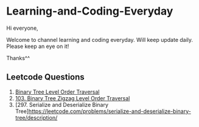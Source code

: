 # Learning-and-Coding-Everyday
Hi everyone,

Welcome to channel learning and coding everyday. Will keep update daily. Please keep an eye on it! 

Thanks^^

## Leetcode Questions
1. [Binary Tree Level Order Traversal](https://leetcode.com/problems/binary-tree-level-order-traversal/description/)
2. [103. Binary Tree Zigzag Level Order Traversal](https://leetcode.com/problems/binary-tree-zigzag-level-order-traversal/description/)
3. [297. Serialize and Deserialize Binary Tree]https://leetcode.com/problems/serialize-and-deserialize-binary-tree/description/
